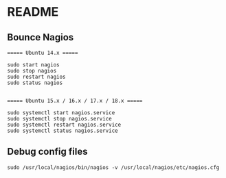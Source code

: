 # README



## Bounce Nagios
```
===== Ubuntu 14.x =====

sudo start nagios
sudo stop nagios
sudo restart nagios
sudo status nagios
 

===== Ubuntu 15.x / 16.x / 17.x / 18.x =====

sudo systemctl start nagios.service
sudo systemctl stop nagios.service
sudo systemctl restart nagios.service
sudo systemctl status nagios.service
```


## Debug config files
```
sudo /usr/local/nagios/bin/nagios -v /usr/local/nagios/etc/nagios.cfg
```

